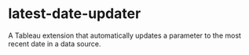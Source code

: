 # latest-date-updater
A Tableau extension that automatically updates a parameter to the most recent date in a data source.
